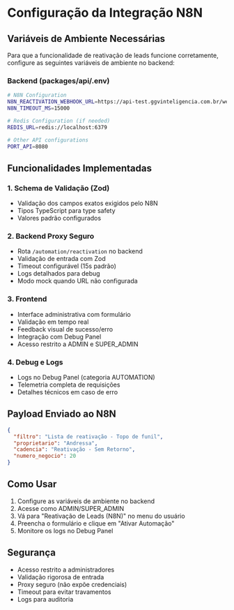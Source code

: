 # Configuração da Integração N8N

## Variáveis de Ambiente Necessárias

Para que a funcionalidade de reativação de leads funcione corretamente, configure as seguintes variáveis de ambiente no backend:

### Backend (packages/api/.env)

```bash
# N8N Configuration
N8N_REACTIVATION_WEBHOOK_URL=https://api-test.ggvinteligencia.com.br/webhook/reativacao-leads
N8N_TIMEOUT_MS=15000

# Redis Configuration (if needed)
REDIS_URL=redis://localhost:6379

# Other API configurations
PORT_API=8080
```

## Funcionalidades Implementadas

### 1. Schema de Validação (Zod)
- Validação dos campos exatos exigidos pelo N8N
- Tipos TypeScript para type safety
- Valores padrão configurados

### 2. Backend Proxy Seguro
- Rota `/automation/reactivation` no backend
- Validação de entrada com Zod
- Timeout configurável (15s padrão)
- Logs detalhados para debug
- Modo mock quando URL não configurada

### 3. Frontend
- Interface administrativa com formulário
- Validação em tempo real
- Feedback visual de sucesso/erro
- Integração com Debug Panel
- Acesso restrito a ADMIN e SUPER_ADMIN

### 4. Debug e Logs
- Logs no Debug Panel (categoria AUTOMATION)
- Telemetria completa de requisições
- Detalhes técnicos em caso de erro

## Payload Enviado ao N8N

```json
{
  "filtro": "Lista de reativação - Topo de funil",
  "proprietario": "Andressa",
  "cadencia": "Reativação - Sem Retorno",
  "numero_negocio": 20
}
```

## Como Usar

1. Configure as variáveis de ambiente no backend
2. Acesse como ADMIN/SUPER_ADMIN
3. Vá para "Reativação de Leads (N8N)" no menu do usuário
4. Preencha o formulário e clique em "Ativar Automação"
5. Monitore os logs no Debug Panel

## Segurança

- Acesso restrito a administradores
- Validação rigorosa de entrada
- Proxy seguro (não expõe credenciais)
- Timeout para evitar travamentos
- Logs para auditoria
